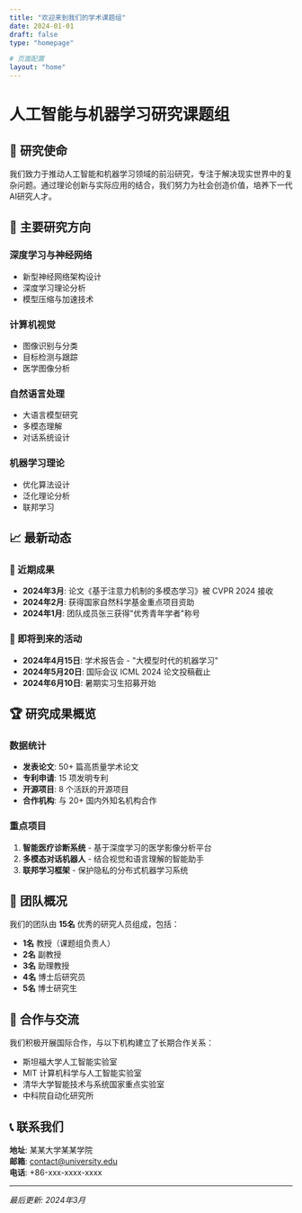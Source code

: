 ```yaml
---
title: "欢迎来到我们的学术课题组"
date: 2024-01-01
draft: false
type: "homepage"

# 页面配置
layout: "home"
---
```


# 人工智能与机器学习研究课题组

## 🎯 研究使命

我们致力于推动人工智能和机器学习领域的前沿研究，专注于解决现实世界中的复杂问题。通过理论创新与实际应用的结合，我们努力为社会创造价值，培养下一代AI研究人才。

## 🔬 主要研究方向

### 深度学习与神经网络
- 新型神经网络架构设计
- 深度学习理论分析
- 模型压缩与加速技术

### 计算机视觉
- 图像识别与分类
- 目标检测与跟踪
- 医学图像分析

### 自然语言处理
- 大语言模型研究
- 多模态理解
- 对话系统设计

### 机器学习理论
- 优化算法设计
- 泛化理论分析
- 联邦学习

## 📈 最新动态

### 🎉 近期成果
- **2024年3月**: 论文《基于注意力机制的多模态学习》被 CVPR 2024 接收
- **2024年2月**: 获得国家自然科学基金重点项目资助
- **2024年1月**: 团队成员张三获得"优秀青年学者"称号

### 📅 即将到来的活动
- **2024年4月15日**: 学术报告会 - "大模型时代的机器学习"
- **2024年5月20日**: 国际会议 ICML 2024 论文投稿截止
- **2024年6月10日**: 暑期实习生招募开始

## 🏆 研究成果概览

### 数据统计
- **发表论文**: 50+ 篇高质量学术论文
- **专利申请**: 15 项发明专利
- **开源项目**: 8 个活跃的开源项目
- **合作机构**: 与 20+ 国内外知名机构合作

### 重点项目
1. **智能医疗诊断系统** - 基于深度学习的医学影像分析平台
2. **多模态对话机器人** - 结合视觉和语言理解的智能助手
3. **联邦学习框架** - 保护隐私的分布式机器学习系统

## 👥 团队概况

我们的团队由 **15名** 优秀的研究人员组成，包括：
- **1名** 教授（课题组负责人）
- **2名** 副教授
- **3名** 助理教授
- **4名** 博士后研究员
- **5名** 博士研究生

## 🤝 合作与交流

我们积极开展国际合作，与以下机构建立了长期合作关系：
- 斯坦福大学人工智能实验室
- MIT 计算机科学与人工智能实验室
- 清华大学智能技术与系统国家重点实验室
- 中科院自动化研究所

## 📞 联系我们

**地址**: 某某大学某某学院  
**邮箱**: contact@university.edu  
**电话**: +86-xxx-xxxx-xxxx  

---

*最后更新: 2024年3月*
